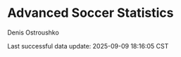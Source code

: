 # Advanced Soccer Statistics
Denis Ostroushko

<!-- gfm -->

Last successful data update: 2025-09-09 18:16:05 CST
